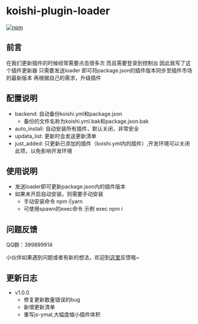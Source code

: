 # koishi-plugin-loader
[![npm](https://img.shields.io/npm/v/koishi-plugin-loader?style=flat-square)](https://www.npmjs.com/package/koishi-plugin-loader)


## 前言
在我们更新插件的时候经常需要点击很多次
而且需要登录到控制台
因此我写了这个插件更新器
只需要发送loader
即可将package.json的插件版本同步至插件市场的最新版本
再根据自己的需求，升级插件


## 配置说明
- backend: 自动备份koishi.yml和package.json
  - 备份的文件名称为koishi.yml.bak和package.json.bak
- auto_install: 自动安装所有插件，默认关闭，非常安全
- updata_list: 更新时会发送更新清单
- just_added: 只更新已添加的插件（koishi.yml内的插件）,开发环境可以关闭此项，以免影响开发环境

## 使用说明
- 发送loader即可更新package.json内的插件版本
- 如果未开启自动安装，则需要手动安装
  - 手动安装命令 npm i|yarn
  - 可使用spawn的exec命令 示例 exec npm i

## 问题反馈
QQ群：399899914

小伙伴如果遇到问题或者有新的想法，欢迎到[这里](https://github.com/initialencounter/mykoishi/issues)反馈哦~

## 更新日志
- v1.0.0
  - 修复更新数量错误的bug
  - 新增更新清单
  - 重写js-ymal,大幅度缩小插件体积